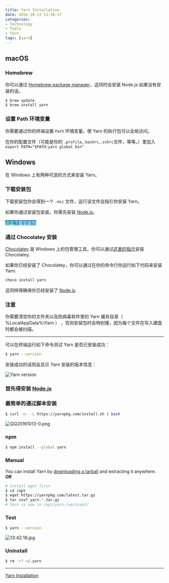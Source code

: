 ```yaml
---
title: Yarn Installation
date: 2016-10-13 13:28:17
categories: 
- Technology
- Tools
- Yarn
tags: [yarn]
---
```

## macOS

### Homebrew

你可以通过 [Homebrew package manager](http://brew.sh/)，这同时会安装 Node.js 如果没有安装的话。

``` bash
$ brew update
$ brew install yarn
```

### 设置 Path 环境变量

你需要通过你的终端设置 `Path` 环境变量，使 Yarn 的执行包可以全局访问。



在你的配置文件（可能是你的 `.profile`,`.bashrc`,`.zshrc`文件，等等。）里加入 `export PATH="$PATH:yarn global bin"`

<!-- more -->

## Windows

在 Windows 上有两种可选的方式来安装 Yarn。

### 下载安装包

下载安装包你会得到一个 `.msi` 文件，运行该文件会指引你安装 Yarn。



如果你通过安装包安装，你需先安装 [Node.js](https://nodejs.org/)。

<a style="color:white; background-color:#2c8ebb; border-color:#2c8ebb; display: inline-block; font-weight: normal; line-height: 1.25;text-align: center; white-space: nowrap; vertical-align: middle; cursor: pointer; user-select: none; border: 1px solid transparent;  padding: .5rem 1rem; font-size: 1rem;  border-radius: .25rem;" href="https://yarnpkg.com/latest.msi">点击下载安装包</a>

### 通过 Chocolatey 安装

[Chocolatey](https://chocolatey.org/) 是 Windows 上的包管理工具，你可以通过[这里的指示](https://chocolatey.org/install)安装 Chocolatey.

如果你已经安装了 Chocolatey，你可以通过在你的命令行你运行如下代码来安装 Yarn:

``` bash
choco install yarn
```

这同样得确保你已经安装了 [Node.js](https://nodejs.org/).

### 注意

你需要清空你的文件夹以及防病毒软件里的 Yarn 缓存目录（ %LocalAppData%\Yarn ） ，否则安装包时会特别慢，因为每个文件在写入硬盘时都会被扫描。

---



可以在终端运行如下命令测试 Yarn 是否已安装成功：

``` bash
$ yarn --version
```

安装成功的话则会显示 Yarn 安装的版本信息：

![Yarn version](http://ofsuv8s64.bkt.clouddn.com/blog/2016-11-23-011736.jpg)

### 首先得安装 [Node.js](https://nodejs.org/)

### 最简单的通过脚本安装
``` bash
$ curl -o- -L https://yarnpkg.com/install.sh | bash
```
![QQ20161013-0.png](http://ww3.sinaimg.cn/large/65e4f1e6gw1f8ql5fz45bj20fu04rq56.jpg)

### npm
``` bash
$ npm install --global yarn
```

### Manual
You can install Yarn by [downloading a tarball](https://yarnpkg.com/latest.tar.gz) and extracting it anywhere.   
***OR***
``` bash
# install wget first
$ cd /opt
$ wget https://yarnpkg.com/latest.tar.gz
$ tar zvxf yarn-*.tar.gz
# Yarn is now in /opt/yarn-[version]/
```

### Test
``` bash
$ yarn --version
```
![13:42:18.jpg](http://ww1.sinaimg.cn/large/65e4f1e6gw1f8ql84cm8fj208x00q0ss.jpg)

### Uninstall
``` bash
$ rm -rf ~/.yarn
```

---
[Yarn Installation](https://yarnpkg.com/en/docs/install)

